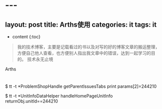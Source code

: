 # ---
layout: post
title: Arths使用
categories: it
tags:  it 
---

* content
{:toc}

> 我的技术博客，主要是记载看过的书以及对写的好的博客文章的搬运整理，方便自己他人查看，也方便别人指出我文章中的错误，达到一起学习的目的。
> 技术永无止境

Arths


# 

$ tt -t *ProblemShopHandle getParentIssuesTabs print params[2]=244210

$ tt -t  *UnitInfoDataHelper handleHomePageUnitInfo   returnObj.unitId==244210

